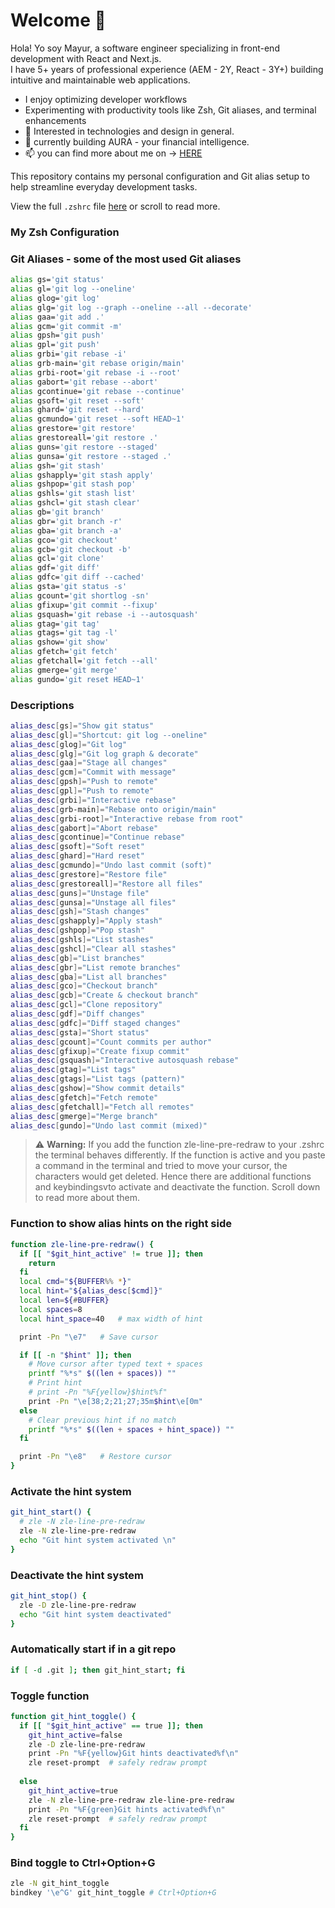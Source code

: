 # Welcome 🤗

Hola! Yo soy Mayur, a software engineer specializing in front-end development with React and Next.js.  
I have 5+ years of professional experience (AEM - 2Y, React - 3Y+) building intuitive and maintainable web applications.

- I enjoy optimizing developer workflows  
- Experimenting with productivity tools like Zsh, Git aliases, and terminal enhancements
- 👀 Interested in technologies and design in general.
- 🌱 currently building AURA - your financial intelligence.
- 📫 you can find more about me on -> [HERE](https://mayur-shikhare.netlify.app/)


This repository contains my personal configuration and Git alias setup to help streamline everyday development tasks.

View the full `.zshrc` file [here](https://github.com/MayurShikhare/MayurShikhare/blob/main/.zshcrc) or scroll to read more.

### My Zsh Configuration

### Git Aliases - some of the most used Git aliases

```bash
alias gs='git status'
alias gl='git log --oneline'
alias glog='git log'
alias glg='git log --graph --oneline --all --decorate'
alias gaa='git add .'
alias gcm='git commit -m'
alias gpsh='git push'
alias gpl='git push'
alias grbi='git rebase -i'
alias grb-main='git rebase origin/main'
alias grbi-root='git rebase -i --root'
alias gabort='git rebase --abort'
alias gcontinue='git rebase --continue'
alias gsoft='git reset --soft'
alias ghard='git reset --hard'
alias gcmundo='git reset --soft HEAD~1'
alias grestore='git restore'
alias grestoreall='git restore .'
alias guns='git restore --staged'
alias gunsa='git restore --staged .'
alias gsh='git stash'
alias gshapply='git stash apply'
alias gshpop='git stash pop'
alias gshls='git stash list'
alias gshcl='git stash clear'
alias gb='git branch'
alias gbr='git branch -r'
alias gba='git branch -a'
alias gco='git checkout'
alias gcb='git checkout -b'
alias gcl='git clone'
alias gdf='git diff'
alias gdfc='git diff --cached'
alias gsta='git status -s'
alias gcount='git shortlog -sn'
alias gfixup='git commit --fixup'
alias gsquash='git rebase -i --autosquash'
alias gtag='git tag'
alias gtags='git tag -l'
alias gshow='git show'
alias gfetch='git fetch'
alias gfetchall='git fetch --all'
alias gmerge='git merge'
alias gundo='git reset HEAD~1'
```



### Descriptions

```bash
alias_desc[gs]="Show git status"
alias_desc[gl]="Shortcut: git log --oneline"
alias_desc[glog]="Git log"
alias_desc[glg]="Git log graph & decorate"
alias_desc[gaa]="Stage all changes"
alias_desc[gcm]="Commit with message"
alias_desc[gpsh]="Push to remote"
alias_desc[gpl]="Push to remote"
alias_desc[grbi]="Interactive rebase"
alias_desc[grb-main]="Rebase onto origin/main"
alias_desc[grbi-root]="Interactive rebase from root"
alias_desc[gabort]="Abort rebase"
alias_desc[gcontinue]="Continue rebase"
alias_desc[gsoft]="Soft reset"
alias_desc[ghard]="Hard reset"
alias_desc[gcmundo]="Undo last commit (soft)"
alias_desc[grestore]="Restore file"
alias_desc[grestoreall]="Restore all files"
alias_desc[guns]="Unstage file"
alias_desc[gunsa]="Unstage all files"
alias_desc[gsh]="Stash changes"
alias_desc[gshapply]="Apply stash"
alias_desc[gshpop]="Pop stash"
alias_desc[gshls]="List stashes"
alias_desc[gshcl]="Clear all stashes"
alias_desc[gb]="List branches"
alias_desc[gbr]="List remote branches"
alias_desc[gba]="List all branches"
alias_desc[gco]="Checkout branch"
alias_desc[gcb]="Create & checkout branch"
alias_desc[gcl]="Clone repository"
alias_desc[gdf]="Diff changes"
alias_desc[gdfc]="Diff staged changes"
alias_desc[gsta]="Short status"
alias_desc[gcount]="Count commits per author"
alias_desc[gfixup]="Create fixup commit"
alias_desc[gsquash]="Interactive autosquash rebase"
alias_desc[gtag]="List tags"
alias_desc[gtags]="List tags (pattern)"
alias_desc[gshow]="Show commit details"
alias_desc[gfetch]="Fetch remote"
alias_desc[gfetchall]="Fetch all remotes"
alias_desc[gmerge]="Merge branch"
alias_desc[gundo]="Undo last commit (mixed)"
```
> ⚠️ **Warning:** If you add the function zle-line-pre-redraw to your .zshrc the terminal behaves differently. If the function is active and you paste a command in the terminal and tried to move your cursor, the characters would get deleted. Hence there are additional functions and keybindingsvto activate and deactivate the function. Scroll down to read more about them.

### Function to show alias hints on the right side
```bash
function zle-line-pre-redraw() {
  if [[ "$git_hint_active" != true ]]; then
    return
  fi
  local cmd="${BUFFER%% *}"
  local hint="${alias_desc[$cmd]}"
  local len=${#BUFFER}
  local spaces=8
  local hint_space=40   # max width of hint

  print -Pn "\e7"   # Save cursor

  if [[ -n "$hint" ]]; then
    # Move cursor after typed text + spaces
    printf "%*s" $((len + spaces)) ""
    # Print hint
    # print -Pn "%F{yellow}$hint%f"
    print -Pn "\e[38;2;21;27;35m$hint\e[0m"
  else
    # Clear previous hint if no match
    printf "%*s" $((len + spaces + hint_space)) ""
  fi

  print -Pn "\e8"   # Restore cursor
}
```

### Activate the hint system
```bash
git_hint_start() {
  # zle -N zle-line-pre-redraw
  zle -N zle-line-pre-redraw
  echo "Git hint system activated \n"
}
```

### Deactivate the hint system
```bash
git_hint_stop() {
  zle -D zle-line-pre-redraw
  echo "Git hint system deactivated"
}
```

### Automatically start if in a git repo
```bash
if [ -d .git ]; then git_hint_start; fi
```

### Toggle function
```bash
function git_hint_toggle() {
  if [[ "$git_hint_active" == true ]]; then
    git_hint_active=false
    zle -D zle-line-pre-redraw
    print -Pn "%F{yellow}Git hints deactivated%f\n"
    zle reset-prompt  # safely redraw prompt
    
  else
    git_hint_active=true
    zle -N zle-line-pre-redraw zle-line-pre-redraw
    print -Pn "%F{green}Git hints activated%f\n"
    zle reset-prompt  # safely redraw prompt
  fi
}
```
### Bind toggle to Ctrl+Option+G
```bash
zle -N git_hint_toggle
bindkey '\e^G' git_hint_toggle # Ctrl+Option+G
```
<!---
MayurShikhare/MayurShikhare is a ✨ special ✨ repository because its `README.md` (this file) appears on your GitHub profile.
You can click the Preview link to take a look at your changes.
--->
